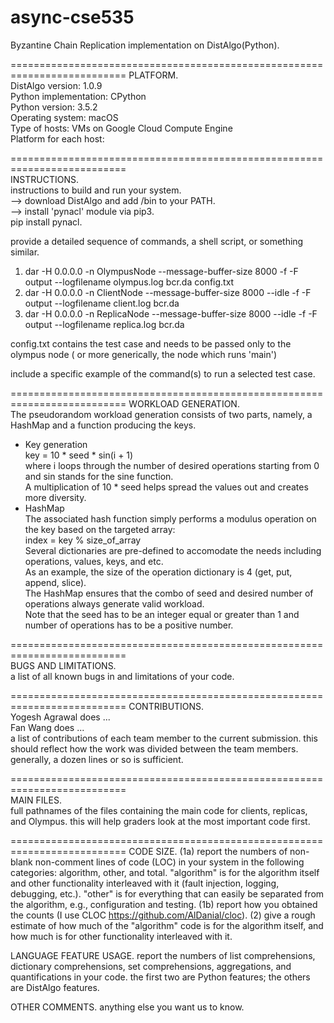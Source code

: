 # async-cse535
Byzantine Chain Replication implementation on DistAlgo(Python).

==========================================================================
PLATFORM.  
DistAlgo version: 1.0.9  
Python implementation: CPython  
Python version: 3.5.2  
Operating system: macOS  
Type of hosts: VMs on Google Cloud Compute Engine  
Platform for each host:  

==========================================================================  
INSTRUCTIONS.  
instructions to build and run your system.  
--> download DistAlgo and add <DAROOT>/bin to your PATH.  
--> install 'pynacl' module via pip3.  
    pip install pynacl.  

provide a detailed sequence of commands, a shell script, or something similar.
1. dar -H 0.0.0.0 -n OlympusNode --message-buffer-size 8000 -f -F output --logfilename olympus.log bcr.da config.txt
2. dar -H 0.0.0.0 -n ClientNode --message-buffer-size 8000 --idle -f -F output --logfilename client.log bcr.da
3. dar -H 0.0.0.0 -n ReplicaNode --message-buffer-size 8000 --idle -f -F output --logfilename replica.log bcr.da

config.txt contains the test case and needs to be passed only to the olympus node ( or more generically, the node which runs 'main')  

include a specific example of the command(s) to run a selected test case.  

==========================================================================
WORKLOAD GENERATION.  
The pseudorandom workload generation consists of two parts, namely, a HashMap and a function producing the keys.  
- Key generation  
  key = 10 * seed * sin(i + 1)  
  where i loops through the number of desired operations starting from 0 and sin stands for the sine function.  
  A multiplication of 10 * seed helps spread the values out and creates more diversity.  
- HashMap  
  The associated hash function simply performs a modulus operation on the key based on the targeted array:  
  index = key % size_of_array  
  Several dictionaries are pre-defined to accomodate the needs including operations, values, keys, and etc.  
  As an example, the size of the operation dictionary is 4 (get, put, append, slice).  
  The HashMap ensures that the combo of seed and desired number of operations always generate valid workload.  
  Note that the seed has to be an integer equal or greater than 1 and number of operations has to be a positive number.  
  
==========================================================================  
BUGS AND LIMITATIONS.  
a list of all known bugs in and limitations of your code.

==========================================================================
CONTRIBUTIONS.  
Yogesh Agrawal does ...  
Fan Wang does ...  
a list of contributions of each team member to the current submission.  this should reflect how the work was divided between the team members.  generally, a dozen lines or so is sufficient.
  
==========================================================================  
MAIN FILES.  
full pathnames of the files containing the main code for clients, replicas, and Olympus.  this will help graders look at the most important code first.

==========================================================================
CODE SIZE.
(1a) report the numbers of non-blank non-comment lines of code (LOC) in your system in the following categories: algorithm, other, and total.
     "algorithm" is for the algorithm itself and other functionality interleaved with it (fault injection, logging, debugging, etc.).
     "other" is for everything that can easily be separated from the algorithm, e.g., configuration and testing.
(1b) report how you obtained the counts (I use CLOC https://github.com/AlDanial/cloc).
(2) give a rough estimate of how much of the "algorithm" code is for the algorithm itself, and how much is for other functionality interleaved with it.

LANGUAGE FEATURE USAGE. report the numbers of list comprehensions, dictionary comprehensions, set comprehensions, aggregations, and quantifications in your code.  the first two are Python features; the others are DistAlgo features.

OTHER COMMENTS.  anything else you want us to know.

